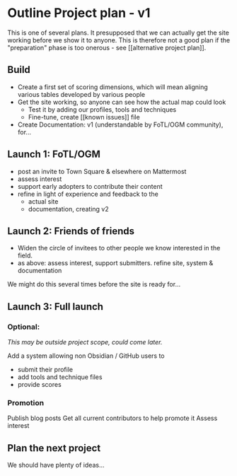 # Outline Project plan - v1
This is one of several plans. It presupposed that we can actually get the site working before we show it to anyone. This is therefore not a good plan if the "preparation" phase is too onerous - see [[alternative project plan]].


## Build
* Create a first set of scoring dimensions, which will mean aligning various tables developed by various people
* Get the site working, so anyone can see how the actual map could look
	* Test it by adding our profiles, tools and techniques
	* Fine-tune, create [[known issues]] file
* Create Documentation: v1 (understandable by FoTL/OGM community), for...

## Launch 1: FoTL/OGM
* post an invite to Town Square & elsewhere on Mattermost
* assess interest
* support early adopters to contribute their content
* refine in light of experience and feedback to the
	* actual site
	* documentation, creating v2

## Launch 2: Friends of friends
* Widen the circle of invitees to other people we know interested in the field.
* as above:  assess interest, support submitters. refine site, system & documentation

We might do this several times before the site is ready for...

## Launch 3: Full launch
### Optional: 
*This may be outside project scope, could come later.* 

Add a system allowing non Obsidian / GitHub users to 
* submit their profile
* add tools and technique files
* provide scores

### Promotion
Publish blog posts
Get all current contributors to help promote it
Assess interest

## Plan the next project
We should have plenty of ideas...


